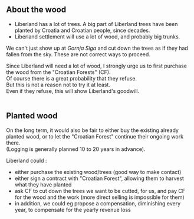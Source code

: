 
About the wood
--------------
* Liberland has a lot of trees. A big part of Liberland trees have been planted by Croatia and Croatian people, since decades.
* Liberland settlement will use a lot of wood, and probably big trunks.  

We can't just show up at <i>Gornja Siga</i> and cut down the trees as if they had fallen from the sky.
These are not correct ways to proceed.

Since Liberland will need a lot of wood, I strongly urge us to first purchase the wood from the "Croatian Forests" (CF).  
Of course there is a great probability that they refuse.  
But this is not a reason not to try it at least.  
Even if they refuse, this will show Liberland's goodwill.  
<br>

Planted wood
------------
On the long term, it would also be fair to either buy the existing already planted wood,
or to let the "Croatian Forest" continue their ongoing work there.  
(Logging is generally planned 10 to 20 years in advance).

Liberland could :
* either purchase the existing wood/trees (good way to make contact)
* either sign a contract with "Croatian Forest", allowing them to harvest what they have planted
* ask CF to cut down the trees we want to be cutted, for us, and pay CF for the wood and the work (more direct selling is impossible for them)
* in addition, we could eg propose a compensation, diminishing every year, to compensate for the yearly revenue loss
<br>


<!--
proposer d'échanger eg des droits d'exploitation dans GS contre du terrain à l'extérieur.

You cannot propose 0$ for something to somebody who thinks that the something has value.
Not only has value, but brings him revenue every year.

In October 2023,
a very necessary (but probably not so easy) task seems to open negociations with "Croatian Forest" 
concerning Liberland settlement and the existing presence of  "Croatian Forest" in <i>Gornja Siga</i>.  

This could be advantageous for both sides.
This would allow Croatia to officially own the concerned pieces of land.

Before opening negociations, we must prepare them.

Une façon toute bête de prendre contact avec "Croatian Forests" serait de leur proposer d'acheter du terrain à proximité de LL.
Du terrain utile pour nous, eg pour embarcadère, pour commencer à créer une zone tampon.

il faut :
* recenser les LL croates
* on devrait identifier les interlocuteurs
* monter un groupe de travail pour aller au contact avec les Croates. ça existe sans doute déjà.
* chiffrer le CA annuel de l'exploitation du bois à Gornja Siga
-->



<!--
to come on <i>Gornja Siga</i> and simply cut trees as if they were planted by us.
-->

